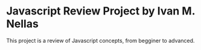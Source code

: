 # Javascript Review Project by Ivan M. Nellas
This project is a review of Javascript  concepts, from begginer to advanced.